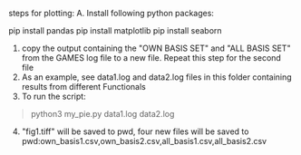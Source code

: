 steps for plotting:
A. Install following python packages:

pip install pandas
pip install matplotlib
pip install seaborn

1. copy the output containing the "OWN BASIS SET" and "ALL BASIS SET" from the GAMES log file to a new file. Repeat this step for the second file
2. As an example, see data1.log and data2.log files in this folder containing results from different Functionals
3. To run the script: 
> python3 my_pie.py data1.log data2.log 
4. "fig1.tiff" will be saved to pwd, four new files will be saved to pwd:own_basis1.csv,own_basis2.csv,all_basis1.csv,all_basis2.csv
